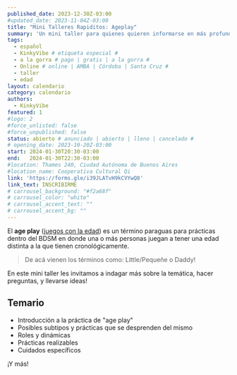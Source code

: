 ```yaml
---
published_date: 2023-12-30Z-03:00
#updated_date: 2023-11-04Z-03:00
title: "Mini Talleres Rapiditos: Ageplay"
summary: 'Un mini taller para quienes quieren informarse en más profundidad sobre Juegos con la edad (Age play), ¡o empezar a practicarlo!'
tags:
  - español
  - KinkyVibe # etiqueta especial #
  - a la gorra # pago | gratis | a la gorra #
  - Online # online | AMBA | Córdoba | Santa Cruz #
  - taller
  - edad
layout: calendario
category: calendario
authors:
  - KinkyVibe
featured: 1
#logo: 2
#force_unlisted: false
#force_unpublished: false
status: abierto # anunciado | abierto | lleno | cancelado #
# opening_date: 2023-10-20Z-03:00
start: 2024-01-30T20:30-03:00
end:   2024-01-30T22:30-03:00
#location: Thames 240, Ciudad Autónoma de Buenos Aires
#location_name: Cooperativa Cultural Qi
link: 'https://forms.gle/i39JLATvH9kCVYwQ8'
link_text: INSCRIBIRME
# carrousel_background: "#f2a68f"
# carrousel_color: "white"
# carrousel_accent_text: ""
# carrousel_accent_bg: ""
---
```

El **age play** ([juegos con la edad](/wiki/edad)) es un término paraguas para prácticas dentro del BDSM en donde una o más personas juegan a tener una edad distinta a la que tienen cronológicamente. 

> De acá vienen los términos como: Little/Pequeñe o Daddy!

En este mini taller les invitamos a indagar más sobre la temática, hacer preguntas, y llevarse ideas! 

## Temario 
- Introducción a la práctica de "age play"
- Posibles subtipos y prácticas que se desprenden del mismo
- Roles y dinámicas 
- Prácticas realizables 
- Cuidados específicos 

¡Y más! 